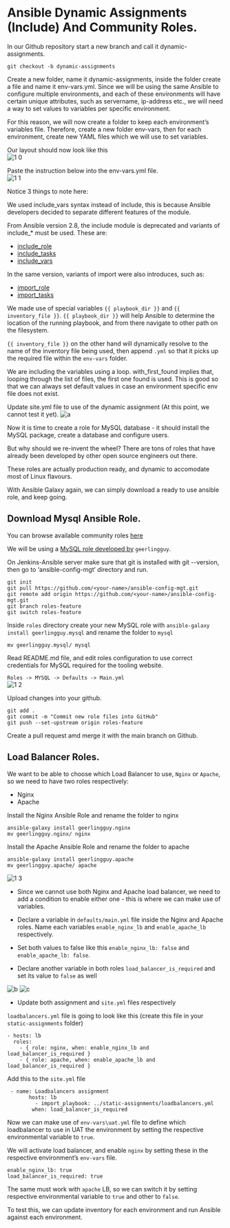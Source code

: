 # Ansible Dynamic Assignments (Include) And Community Roles.
In our Github repository start a new branch and call it dynamic-assignments.
```
git checkout -b dynamic-assignments
```
Create a new folder, name it dynamic-assignments, inside the folder create  a file and name it env-vars.yml.
Since we will be using the same Ansible to configure multiple environments, and each of these environments will have certain unique attributes, such as servername, ip-address etc., we will need a way to set values to variables per specific environment.

For this reason, we will now create a folder to keep each environment’s variables file. Therefore, create a new folder env-vars, then for each environment, create new YAML files which we will use to set variables.   

Our layout should now look like this   
![1 0](https://user-images.githubusercontent.com/50557587/146918690-ca4b40bf-36c1-4755-b83a-b2bd54c70c7a.PNG)



Paste the instruction below into the env-vars.yml file.  
![1 1](https://user-images.githubusercontent.com/50557587/146918694-c6e13994-a061-42c0-a6ff-2354872eed7b.PNG)

Notice 3 things to note here:

We used include_vars syntax instead of include, this is because Ansible developers decided to separate different features of the module. 

From Ansible version 2.8, the include module is deprecated and variants of include_* must be used. These are:

* [include_role](https://docs.ansible.com/ansible/latest/collections/ansible/builtin/include_role_module.html#include-role-module)
* [include_tasks](https://docs.ansible.com/ansible/latest/collections/ansible/builtin/include_tasks_module.html#include-tasks-module)
* [include_vars](https://docs.ansible.com/ansible/latest/collections/ansible/builtin/include_vars_module.html#include-vars-module)

In the same version, variants of import were also introduces, such as:

* [import_role](https://docs.ansible.com/ansible/latest/collections/ansible/builtin/import_role_module.html#import-role-module)
* [import_tasks](https://docs.ansible.com/ansible/latest/collections/ansible/builtin/import_tasks_module.html#import-tasks-module)

We made use of special variables `{{ playbook_dir }}` and `{{ inventory_file }}`. `{{ playbook_dir }}` will help Ansible to determine the location of the running playbook, and from there navigate to other path on the filesystem. 

`{{ inventory_file }}` on the other hand will dynamically resolve to the name of the inventory file being used, then append `.yml` so that it picks up the required file within the `env-vars` folder.

We are including the variables using a loop. with_first_found implies that, looping through the list of files, the first one found is used. This is good so that we can always set default values in case an environment specific env file does not exist.


Update site.yml file to use of the dynamic assignment (At this point, we cannot test it yet).
![a](https://user-images.githubusercontent.com/50557587/146920640-c367f068-09fe-48ae-98ea-90d2e5647362.PNG)

Now it is time to create a role for MySQL database - it should install the MySQL package, create a database and configure users.

But why should we re-invent the wheel? There are tons of roles that have already been developed by other open source engineers out there.

These roles are actually production ready, and dynamic to accomodate most of Linux flavours.

With Ansible Galaxy again, we can simply download a ready to use ansible role, and keep going.

## Download Mysql Ansible Role.

You can browse available community roles [here](https://galaxy.ansible.com/home)

We will be using a [MySQL role developed by](https://galaxy.ansible.com/geerlingguy/mysql)  `geerlingguy`.

On Jenkins-Ansible server make sure that git is installed with git --version, then go to ‘ansible-config-mgt’ directory and run. 

```
git init
git pull https://github.com/<your-name>/ansible-config-mgt.git
git remote add origin https://github.com/<your-name>/ansible-config-mgt.git
git branch roles-feature
git switch roles-feature
```

Inside `roles` directory create your new MySQL role with `ansible-galaxy install geerlingguy.mysql` and rename the folder to `mysql`

```
mv geerlingguy.mysql/ mysql
```

Read README.md file, and edit roles configuration to use correct credentials for MySQL required for the tooling website.

`Roles -> MYSQL -> Defaults -> Main.yml`  
![1 2](https://user-images.githubusercontent.com/50557587/146918705-780bfc48-d0eb-499d-b993-cf271433cf33.PNG)

Upload changes into your github.

```
git add .
git commit -m "Commit new role files into GitHub"
git push --set-upstream origin roles-feature
```

Create a pull request amd merge it with the main branch on Github.

## Load Balancer Roles.

We want to be able to choose which Load Balancer to use, `Nginx` or `Apache`, so we need to have two roles respectively:

* Nginx
* Apache

Install the Nginx Ansible Role and rename the folder to nginx

```
ansible-galaxy install geerlingguy.nginx
mv geerlingguy.nginx/ nginx
```

Install the Apache Ansible Role and rename the folder to apache

```
ansible-galaxy install geerlingguy.apache 
mv geerlingguy.apache/ apache
```

![1 3](https://user-images.githubusercontent.com/50557587/146918719-5e6ed125-915f-40cd-a334-337c982f0b10.PNG)

* Since we cannot use both Nginx and Apache load balancer, we need to add a condition to enable either one - this is where we can make use of variables.

* Declare a variable in `defaults/main.yml` file inside the Nginx and Apache roles. Name each variables `enable_nginx_lb` and `enable_apache_lb` respectively.

* Set both values to false like this `enable_nginx_lb: false` and `enable_apache_lb: false`.

* Declare another variable in both roles `load_balancer_is_required` and set its value to `false` as well

![b](https://user-images.githubusercontent.com/50557587/146934014-b89269bc-bb1b-451f-b003-943470a138db.PNG)
![c](https://user-images.githubusercontent.com/50557587/146934028-51ac000e-5c9a-4e26-8004-5f24730568a1.PNG)


* Update both assignment and `site.yml` files respectively

`loadbalancers.yml` file is going to look like this (create this file in your `static-assignments` folder)

```
- hosts: lb
  roles:
    - { role: nginx, when: enable_nginx_lb and load_balancer_is_required }
    - { role: apache, when: enable_apache_lb and load_balancer_is_required }
```

Add this to the `site.yml` file

```
 - name: Loadbalancers assignment
       hosts: lb
         - import_playbook: ../static-assignments/loadbalancers.yml
        when: load_balancer_is_required 
```

Now we can make use of `env-vars\uat.yml` file to define which loadbalancer to use in UAT the environment by setting the respective environmental variable to `true`.

We will activate load balancer, and enable `nginx` by setting these in the respective environment’s `env-vars` file.

```
enable_nginx_lb: true
load_balancer_is_required: true
```

The same must work with `apache` LB, so we can switch it by setting respective environmental variable to `true` and other to `false`.

To test this, we can update inventory for each environment and run Ansible against each environment.





